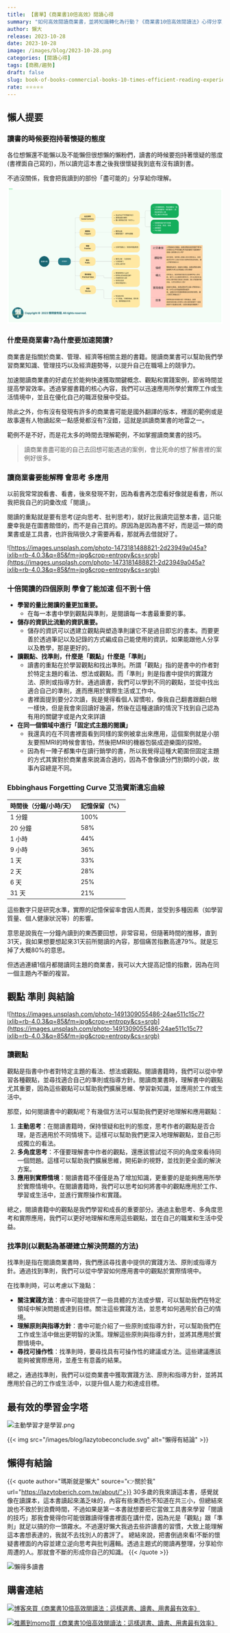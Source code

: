 ```yaml
---
title: 【書單】《商業書10倍高效》閱讀心得
summary: "如何高效閱讀商業書，並將知識轉化為行動？《商業書10倍高效閱讀法》心得分享，本文提煉書中4大原則，教你如何「讀觀點、找準則」，並透過主題式閱讀法克服遺忘曲線，真正內化所學。"
author: 懶大
release: 2023-10-28
date: 2023-10-28
image: /images/blog/2023-10-28.png
categories: [閱讀心得]
tags: [商務/趨勢]
draft: false
slug: book-of-books-commercial-books-10-times-efficient-reading-experience
rate: ⭐⭐⭐⭐⭐
---
```


## 懶人提要

### 讀書的時候要抱持著懷疑的態度

各位想懶還不能懶以及不能懶但很想懶的懶粉們，讀書的時候要抱持著懷疑的態度(書裡面自己寫的)，所以讀完這本書之後我很懷疑我到底有沒有讀到書。

不過沒關係，我會把我讀到的部份「盡可能的」分享給你理解。

![商業書10倍高效閱讀法](../../assets/images/blog/2023-10-05_1.png)

### 什麼是商業書?為什麼要加速閱讀?

商業書是指關於商業、管理、經濟等相關主題的書籍。閱讀商業書可以幫助我們學習商業知識、管理技巧以及經濟趨勢等，以提升自己在職場上的競爭力。

加速閱讀商業書的好處在於能夠快速獲取關鍵概念、觀點和實踐案例，節省時間並提高學習效率。透過掌握書籍的核心內容，我們可以迅速應用所學於實際工作或生活情境中，並且在優化自己的職涯發展中受益。

除此之外，你有沒有發現有許多的商業書可能是國外翻譯的版本，裡面的範例或是故事還有人物讀起來一點感覺都沒有?沒錯，這就是誤讀商業書的地雷之一。

範例不是不好，而是花太多的時間去理解範例，不如掌握讀商業書的技巧。

> 讀商業書盡可能的自己去回想可能遇過的案例，會比死命的想了解書裡的案例好很多。

### 讀商業書要能解釋 會思考 多應用

以前我常常說看書、看書，後來發現不對，因為看書再怎麼看好像就是看書，所以我把我自己的詞彚改成「閱讀」。

閱讀的重點就是要有思考(逆向思考、批判思考)，就好比我讀完這整本書，這只能慶幸我是在圖書館借的，而不是自己買的。原因為是因為書不好，而是這一類的商業書或是工具書，也許我隔很久才需要再看，那就再去借就好了。

![https://images.unsplash.com/photo-1473181488821-2d23949a045a?ixlib=rb-4.0.3&q=85&fm=jpg&crop=entropy&cs=srgb](https://images.unsplash.com/photo-1473181488821-2d23949a045a?ixlib=rb-4.0.3&q=85&fm=jpg&crop=entropy&cs=srgb)

### 十倍閱讀的四個原則 學會了能加速 但不到十倍

- **學習的量比閱讀的量更加重要。**
  - 在每一本書中學到觀點與準則，是閱讀每一本書最重要的事。
- **儲存的資訊比流動的資訊重要。**
  - 儲存的資訊可以透建立觀點與塑造準則讓它不是過目即忘的書本。而要更善於透過筆記以及記錄的方式編成自己能使用的資訊，如果能跟他人分享以及教學，那是更好的。
- **讀觀點、找準則，什麼是「觀點」什麼是「準則」**
  - 讀書的重點在於學習觀點和找出準則。所謂「觀點」指的是書中的作者對於特定主題的看法、想法或觀點。而「準則」則是指書中提供的實踐方法、原則或指導方針。通過讀書，我們可以學到不同的觀點，並從中找出適合自己的準則，進而應用於實際生活或工作中。
  - 書裡面提到要分2次讀，我是覺得看個人習慣啦，像我自己翻書跟翻白眼一樣快，但是我會來回讀好幾遍，然後在這種速讀的情況下找到自己認為有用的關鍵字或是內文來詳讀
- **在同一個領域中進行「固定式主題的閱讀」**
  - 我還真的在不同書裡面看到同樣的案例被拿出來應用，這個案例就是小朋友要照MRI的時候會害怕，然後把MRI的機器包裝成遊樂園的探險。
  - 因為有一陣子都集中在讀行銷學的書，所以我覺得這種大範圍但固定主題的方式其實對於商業書來說滿合適的，因為不會像讀分門別類的小說，故事內容總是不同。

### Ebbinghaus Forgetting Curve 艾浩賓斯遺忘曲線

| 時間後（分鐘/小時/天） | 記憶保留（%） |
| ---------------------- | ------------- |
| 1 分鐘                 | 100%          |
| 20 分鐘                | 58%           |
| 1 小時                 | 44%           |
| 9 小時                 | 36%           |
| 1 天                   | 33%           |
| 2 天                   | 28%           |
| 6 天                   | 25%           |
| 31 天                  | 21%           |

這些數字只是研究水準，實際的記憶保留率會因人而異，並受到多種因素（如學習質量、個人健康狀況等）的影響。

意思是說我在一分鐘內讀到的東西要回想，非常容易，但隨著時間的推移，直到31天，我如果想要想起來31天前所閱讀的內容，那個痛苦指數高達79%。就是忘掉了大概80%的意思。

但透過連續1個月都閱讀同主題的商業書，我可以大大提高記憶的指數，因為在同一個主題內不斷的複習。

## 觀點 準則 與結論

![https://images.unsplash.com/photo-1491309055486-24ae511c15c7?ixlib=rb-4.0.3&q=85&fm=jpg&crop=entropy&cs=srgb](https://images.unsplash.com/photo-1491309055486-24ae511c15c7?ixlib=rb-4.0.3&q=85&fm=jpg&crop=entropy&cs=srgb)

### 讀觀點

觀點是指書中作者對特定主題的看法、想法或觀點。閱讀書籍時，我們可以從中學習各種觀點，並尋找適合自己的準則或指導方針。閱讀商業書時，理解書中的觀點尤其重要，因為這些觀點可以幫助我們擴展思維、學習新知識，並應用於工作或生活中。

那麼，如何閱讀書中的觀點呢？有幾個方法可以幫助我們更好地理解和應用觀點：

1. **主動思考**：在閱讀書籍時，保持懷疑和批判的態度，思考作者的觀點是否合理，是否適用於不同情境下。這樣可以幫助我們更深入地理解觀點，並自己形成獨立的看法。
2. **多角度思考**：不僅要理解書中作者的觀點，還應該嘗試從不同的角度來看待同一個問題。這樣可以幫助我們擴展思維，開拓新的視野，並找到更全面的解決方案。
3. **應用到實際情境**：閱讀書籍不僅僅是為了增加知識，更重要的是能夠應用所學於實際情境中。在閱讀書籍時，我們可以思考如何將書中的觀點應用於工作、學習或生活中，並進行實際操作和實踐。

總之，閱讀書籍中的觀點是我們學習和成長的重要部分。通過主動思考、多角度思考和實際應用，我們可以更好地理解和應用這些觀點，並在自己的職業和生活中受益。

### 找準則(以觀點為基礎建立解決問題的方法)

找準則是指在閱讀商業書時，我們應該尋找書中提供的實踐方法、原則或指導方針。通過找到準則，我們可以從中學習如何應用書中的觀點於實際情境中。

在找準則時，可以考慮以下幾點：

- **關注實踐方法**：書中可能提供了一些具體的方法或步驟，可以幫助我們在特定領域中解決問題或達到目標。關注這些實踐方法，並思考如何適用於自己的情境。
- **理解原則與指導方針**：書中可能介紹了一些原則或指導方針，可以幫助我們在工作或生活中做出更明智的決策。理解這些原則與指導方針，並將其應用於實際情境中。
- **尋找可操作性**：找準則時，要尋找具有可操作性的建議或方法。這些建議應該能夠被實際應用，並產生有意義的結果。

總之，通過找準則，我們可以從商業書中獲取實踐方法、原則和指導方針，並將其應用於自己的工作或生活中，以提升個人能力和達成目標。

## 最有效的學習金字塔

![主動學習才是學習.png](Untitled.png)

{{< img src="/images/blog/lazytobeconclude.svg" alt="懶得有結論" >}}

## 懶得有結論

{{< quote author="瑪斯就是懶大" source="👉關於我" url="https://lazytoberich.com.tw/about/">}}
30多歲的我來讀這本書，感覺就像在讀課本，這本書讀起來滿乏味的，內容有些東西也不知道在共三小，但總結來說也不致於到浪費時間，不過如果是第一本書就想要把它當做工具書來學習「閱讀的技巧」那我會覺得你可能很難讀得懂書裡面在講什麼，因為光是「觀點」跟「準則」就足以搞的你一頭霧水。不過還好懶大我過去些許讀書的習慣，大致上能理解這本書想表達的，我就不去找別人的書評了。
總結來說，把書倒過來看!不斷的懷疑書裡面的內容並建立逆向思考與批判邏輯。透過主題式的閱讀再整理，分享給你周遭的人。那就會不斷的形成你自己的知識。
{{< /quote >}}

![懶得多讀書](lazytoreadingmorebooks.svg)

## 購書連結

[![博客來買《商業書10倍高效閱讀法：這樣選書、讀書、用書最有效率》](books.png)](https://www.books.com.tw/exep/assp.php/shamangels/products/0010965241?utm_source=shamangels&utm_medium=ap-books&utm_content=recommend&utm_campaign=ap-202406)

[![推薦到momo買《商業書10倍高效閱讀法：這樣選書、讀書、用書最有效率》](momobooks.png)](https://www.momoshop.com.tw/goods/GoodsDetail.jsp?i_code=10323246&Area=search&oid=1_1&cid=index&kw=%E5%95%86%E6%A5%AD%E6%9B%B810%E5%80%8D%E9%AB%98%E6%95%88&memid=6000021729&cid=apuad&oid=1&osm=league)
